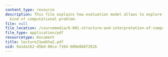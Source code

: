 ```yaml
---
content_type: resource
description: This file explains how evaluation model allows to explore a very different
  kind of computational problem.
file: null
file_location: /coursemedia/6-001-structure-and-interpretation-of-computer-programs-spring-2005/9a1da162d5bd00ca7164680e0b8f261b_lecture21webha2.pdf
file_type: application/pdf
resourcetype: Document
title: lecture21webha2.pdf
uid: 9a1da162-d5bd-00ca-7164-680e0b8f261b
---
```

